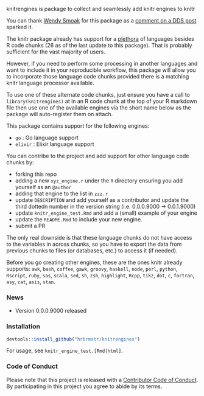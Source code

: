 <!-- README.md is generated from README.Rmd. Please edit that file -->
knitrengines is package to collect and seamlessly add knitr engines to knitr

You can thank [Wendy Smoak](http://wsmoak.net/2015/09/01/executable-elixir-tufte-handout.html) for this package as a [comment on a DDS post](http://datadrivensecurity.info/blog/posts/2015/Jun/running-other-languages-in-r-markdown-files/) sparked it.

The knitr package already has support for a [plethora](https://www.rforge.net/doc/packages/knitr/knit_engines.html) of languages besides R code chunks (26 as of the last update to this package). That is probably sufficient for the vast majority of users.

However, if you need to perform some processing in another languages and want to include it in your reproducible workflow, this package will allow you to incorporate those language code chunks provided there is a matching knitr language processor available.

To use one of these alternate code chunks, just ensure you have a call to `library(knitrengines)` at in an R code chunk at the top of your R markdown file then use one of the available engines via the short name below as the package will auto-register them on attach.

This package contains support for the following engines:

-   `go` : Go language support
-   `elixir` : Elixir language support

You can contribe to the project and add support for other language code chunks by:

-   forking this repo
-   adding a new `xyz_engine.r` under the `R` directory ensuring you add yourself as an `@author`
-   adding that engine to the list in `zzz.r`
-   update `DESCRIPTION` and add yourself as a contributor and update the third dottedn number in the version string (i.e. 0.0.0.9000 -\> 0.0.1.9000)
-   update `knitr_engine_test.Rmd` and add a (small) example of your engine
-   update the `README.Rmd` to include your new engine.
-   submit a PR

The only real downside is that these language chunks do not have access to the variables in across chunks, so you have to export the data from previous chunks to files (or databases, etc.) to access it (if needed).

Before you go creating other engines, these are the ones knitr already supports: `awk`, `bash`, `coffee`, `gawk`, `groovy`, `haskell`, `node`, `perl`, `python`, `Rscript`, `ruby`, `sas`, `scala`, `sed`, `sh`, `zsh`, `highlight`, `Rcpp`, `tikz`, `dot`, `c`, `fortran`, `asy`, `cat`, `asis`, `stan`.

### News

-   Version 0.0.0.9000 released

### Installation

``` r
devtools::install_github("hrbrmstr/knitrengines")
```

For usage, see `knitr_engine_test.[Rmd|html]`.

### Code of Conduct

Please note that this project is released with a [Contributor Code of Conduct](CONDUCT.md). By participating in this project you agree to abide by its terms.
